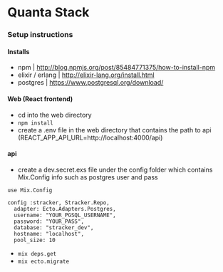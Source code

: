 # Quanta Stack

### Setup instructions

#### Installs
* npm | http://blog.npmjs.org/post/85484771375/how-to-install-npm
* elixir / erlang | http://elixir-lang.org/install.html
* postgres | https://www.postgresql.org/download/

#### Web (React frontend)
* cd into the web directory
* `npm install`
* create a .env file in the web directory that contains the path to api (REACT_APP_API_URL=http://localhost:4000/api)

#### api
* create a dev.secret.exs file under the config folder which contains Mix.Config info such as postgres user and pass
```
use Mix.Config

config :stracker, Stracker.Repo,
  adapter: Ecto.Adapters.Postgres,
  username: "YOUR_PGSQL_USERNAME",
  password: "YOUR_PASS",
  database: "stracker_dev",
  hostname: "localhost",
  pool_size: 10
```
* `mix deps.get`
* `mix ecto.migrate`
